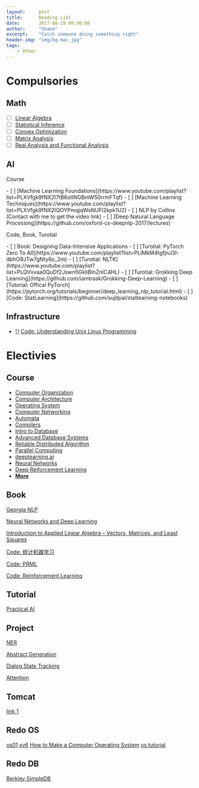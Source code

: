 ```yaml
---
layout:     post
title:      Reading List
date:       2017-08-19 09:00:00
author:     "Shane"
excerpt:    "Catch someone doing something right"
header-img: "img/bg-mac.jpg"
tags:
    - Other
---
```


# Compulsories
## Math
- [ ] [Linear Algebra](https://www.youtube.com/watch?v=AfY1ak89fwU&list=PLe94oLfiYuBCN-1N9aHJVjqO0K_Ug0VwZ)
- [ ] [Statistical Inference](https://www.youtube.com/playlist?list=PLj6E8qlqmkFtvN44vX_D7YRxAgivkONyN)
- [ ] [Convex Optimization](https://lagunita.stanford.edu/courses/Engineering/CVX101/Winter2014/course/)
- [ ] [Matrix Analysis](https://www.youtube.com/playlist?list=PLj6E8qlqmkFsnTes37wyzOREFTQ9Lv0hI)
- [ ] [Real Analysis and Functional Analysis](https://www.youtube.com/playlist?list=PLTZS5MfjsAzMKStF2fm3kolbIBVEa6Biu)

## AI
<p id='pzb'>Course</p>
- [ ] [Machine Learning Foundations](https://www.youtube.com/playlist?list=PLXVfgk9fNX2I7tB6oIINGBmW50rrmFTqf)
- [ ] [Machine Learning Techniques](https://www.youtube.com/playlist?list=PLXVfgk9fNX2IQOYPmqjqWsNUFl2kpk1U2)
- [ ] NLP by Collins (Contact with me to get the video link)
- [ ] [Deep Natural Language Processing](https://github.com/oxford-cs-deepnlp-2017/lectures)

<p id='pzb'>Code, Book, Turotial</p>
- [ ] Book: Designing Data-Intensive Applications
- [ ] [Turotial: PyTorch Zero To All](https://www.youtube.com/playlist?list=PLlMkM4tgfjnJ3I-dbhO9JTw7gNty6o_2m)
- [ ] [Turotial: NLTK](https://www.youtube.com/playlist?list=PLQVvvaa0QuDf2JswnfiGkliBInZnIC4HL)
- [ ] [Turotial: Grokking Deep Learning](https://github.com/iamtrask/Grokking-Deep-Learning)
- [ ] [Tutorial: Offical PyTorch](https://pytorch.org/tutorials/beginner/deep_learning_nlp_tutorial.html)
- [ ] [Code: StatLearning](https://github.com/sujitpal/statlearning-notebooks)

## Infrastructure
- [] [Code: Understanding Unix Linux Programming](https://github.com/ZCplayground/Understanding-Unix-Linux-Programming)

# Electivies

## Course
- [Computer Organization](https://www.youtube.com/playlist?list=PLhMnuBfGeCDM8pXLpqib90mDFJI-e1lpk)
- [Computer Architecture](https://www.coursera.org/learn/comparch/home/welcome)
- [Operating System](https://www.youtube.com/playlist?list=PL--jIyXjDXf6Q4XA6q8RYnyChYzJ0K0F2)
- [Computer Networking](https://www.youtube.com/watch?v=-nciJGUPyAM&list=PLK5LBGAqhW7_FNgTSY4UIB58ZEVao13IY)
- [Automata](https://www.youtube.com/watch?v=HyUK5RAJg1c&list=PLK_sH5jbkYciCyOTllsGyHVcHErHhtnZZ)
- [Compilers](https://lagunita.stanford.edu/courses/Engineering/Compilers/Fall2014/course/)
- [Intro to Database](https://www.youtube.com/playlist?list=PLhMnuBfGeCDPtyC9kUf_hG_QwjYzZ0Am1)
- [Advanced Database Systems](https://www.youtube.com/playlist?list=PLSE8ODhjZXjYplQRUlrgQKwIAV3es0U6t)
- [Reliable Distributed Algorithm](https://www.youtube.com/playlist?list=PLx3mQFFeHPjndmQ0iP9j6C58b90hqGa0X)
- [Parallel Computing](https://developer.nvidia.com/educators/existing-courses)
- [deeplearning.ai](https://www.youtube.com/channel/UCcIXc5mJsHVYTZR1maL5l9w/featured)
- [Neural Networks](https://www.youtube.com/watch?v=SGZ6BttHMPw&list=PL6Xpj9I5qXYEcOhn7TqghAJ6NAPrNmUBH)
- [Deep Reiforcement Learning](https://www.youtube.com/playlist?list=PLJV_el3uVTsODxQFgzMzPLa16h6B8kWM_)
- [**More**](https://www.youtube.com/channel/UCSynHr2gm5wAqG-69nsTl4A/playlists?shelf_id=0&view=52)

## Book
[Georgia NLP](https://github.com/jacobeisenstein/gt-nlp-class)

[Neural Networks and Deep Learning](http://neuralnetworksanddeeplearning.com/index.html)

[Introduction to Applied Linear Algebra – Vectors, Matrices, and Least Squares](https://web.stanford.edu/~boyd/vmls/)

[Code: 统计机器学习](https://github.com/fengdu78/lihang-code)

[Code: PRML](https://github.com/ctgk/PRML)

[Code: Reinforcement Learning](https://github.com/ShangtongZhang/reinforcement-learning-an-introduction)

## Tutorial
[Practical AI](https://github.com/GokuMohandas/practicalAI)

## Project
[NER](https://github.com/ZhixiuYe/NER-pytorch)

[Abstract Generation](https://github.com/WillKoehrsen/recurrent-neural-networks)

[Dialog State Tracking](https://github.com/voicy-ai/DialogStateTracking)

[Attention](https://github.com/GokuMohandas/attentional-interfaces)

## Tomcat
[link 1](www.jianshu.com/p/dce1ee01fb90)

## Redo OS
[os01](https://github.com/tuhdo/os01)
[xv6](https://github.com/ranxian/xv6-chinese)
[How to Make a Computer Operating System](https://github.com/SamyPesse/How-to-Make-a-Computer-Operating-System)
[os tutorial](https://github.com/cfenollosa/os-tutorial)

## Redo DB
[Berkley SimpleDB](https://github.com/iamxpy/SimpleDB)